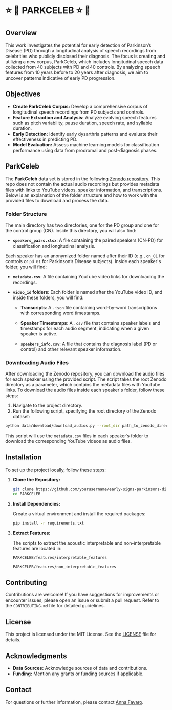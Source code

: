 # :star: :dizzy: PARKCELEB :star: :dizzy:

## Overview 

This work investigates the potential for early detection of Parkinson’s Disease (PD) through a longitudinal analysis of speech recordings from celebrities who publicly disclosed their diagnosis. The focus is creating and utilizing a new corpus, ParkCeleb, which includes longitudinal speech data collected from 40 subjects with PD and 40 controls. By analyzing speech features from 10 years before to 20 years after diagnosis, we aim to uncover patterns indicative of early PD progression.

## Objectives

- **Create ParkCeleb Corpus:** Develop a comprehensive corpus of longitudinal speech recordings from PD subjects and controls.
- **Feature Extraction and Analysis:** Analyze evolving speech features such as pitch variability, pause duration, speech rate, and syllable duration.
- **Early Detection:** Identify early dysarthria patterns and evaluate their effectiveness in predicting PD.
- **Model Evaluation:** Assess machine learning models for classification performance using data from prodromal and post-diagnosis phases.

## ParkCeleb

The **ParkCeleb** data set is stored in the following [Zenodo repository](link). This repo does not contain the actual audio recordings but provides metadata files with links to YouTube videos, speaker information, and transcriptions. Below is an explanation of the folder structure and how to work with the provided files to download and process the data.

### Folder Structure

The main directory has two directories, one for the PD group and one for the control group (CN). Inside this directory, you will also find:

- **`speakers_pairs.xlsx`**: A file containing the paired speakers (CN-PD) for classification and longitudinal analysis.

Each speaker has an anonymized folder named after their ID (e.g., `cn_01` for controls or `pd_01` for Parkinson’s Disease subjects). Inside each speaker's folder, you will find:

- **`metadata.csv`**: A file containing YouTube video links for downloading the recordings.
  
- **`video_id` folders**: Each folder is named after the YouTube video ID, and inside these folders, you will find:
  
  - **Transcripts**: A `.json` file containing word-by-word transcriptions with corresponding word timestamps.
  
  - **Speaker Timestamps**: A `.csv` file that contains speaker labels and timestamps for each audio segment, indicating when a given speaker is active.
  
  - **`speakers_info.csv`**: A file that contains the diagnosis label (PD or control) and other relevant speaker information.

### Downloading Audio Files

After downloading the Zenodo repository, you can download the audio files for each speaker using the provided script. The script takes the root Zenodo directory as a parameter, which contains the metadata files with YouTube links. To download the audio files inside each speaker's folder, follow these steps:

1. Navigate to the project directory.
2. Run the following script, specifying the root directory of the Zenodo dataset:

```bash
python data/download/download_audios.py --root_dir path_to_zenodo_directory
```

This script will use the `metadata.csv` files in each speaker’s folder to download the corresponding YouTube videos as audio files.

## Installation

To set up the project locally, follow these steps:

1. **Clone the Repository:**

   ```bash
   git clone https://github.com/yourusername/early-signs-parkinsons-disease.git](https://github.com/Annafavaro/PARKCELEB.git
   cd PARKCELEB
   ```

2. **Install Dependencies:**

   Create a virtual environment and install the required packages:

   ```bash
   pip install -r requirements.txt
   ```

2. **Extract Features:**

   The scripts to extract the acoustic interpretable and non-interpretable features are located in:

   ```
   PARKCELEB/features/interpretable_features 
   ```

   ```
   PARKCELEB/features/non_interpretable_features
   ```

## Contributing

Contributions are welcome! If you have suggestions for improvements or encounter issues, please open an issue or submit a pull request. Refer to the `CONTRIBUTING.md` file for detailed guidelines.

## License

This project is licensed under the MIT License. See the [LICENSE](LICENSE) file for details.

## Acknowledgments

- **Data Sources:** Acknowledge sources of data and contributions.
- **Funding:** Mention any grants or funding sources if applicable.

## Contact

For questions or further information, please contact [Anna Favaro](mailto:afavaro1@jhu.edu).
